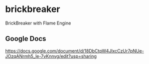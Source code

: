 # brickbreaker

BrickBreaker with Flame Engine

## Google Docs
https://docs.google.com/document/d/18DbCtpW4JlxcCzUr7pNUe-JOzqANrmh5_le-7vKnnvg/edit?usp=sharing
